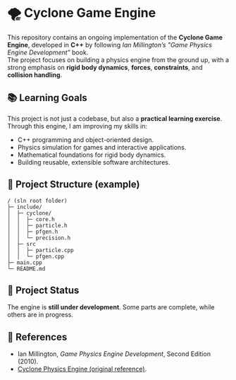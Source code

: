 # 🌪️ Cyclone Game Engine
This repository contains an ongoing implementation of the **Cyclone Game Engine**, developed in **C++** by following *Ian Millington’s "Game Physics Engine Development"* book.  
The project focuses on building a physics engine from the ground up, with a strong emphasis on **rigid body dynamics**, **forces**, **constraints**, and **collision handling**.

## 📚 Learning Goals
This project is not just a codebase, but also a **practical learning exercise**.  
Through this engine, I am improving my skills in:
- C++ programming and object-oriented design.  
- Physics simulation for games and interactive applications.  
- Mathematical foundations for rigid body dynamics.  
- Building reusable, extensible software architectures.  

## 📂 Project Structure (example)
```
/ (sln root folder)
├─ include/ 
│  ├─ cyclone/
│  │  ├─ core.h
│  │  ├─ particle.h
│  │  ├─ pfgen.h
│  │  └─ precision.h
│  ├─ src
│  │  ├─ particle.cpp
│  │  └─ pfgen.cpp
├─ main.cpp
└─ README.md
```

## 🚧 Project Status
The engine is **still under development**. Some parts are complete, while others are in progress.  

## 🔗 References
- Ian Millington, *Game Physics Engine Development*, Second Edition (2010).  
- [Cyclone Physics Engine (original reference)](https://github.com/idmillington/cyclone-physics).  
